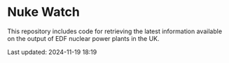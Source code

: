 # Nuke Watch

This repository includes code for retrieving the latest information available on the output of EDF nuclear power plants in the UK.

Last updated: 2024-11-19 18:19